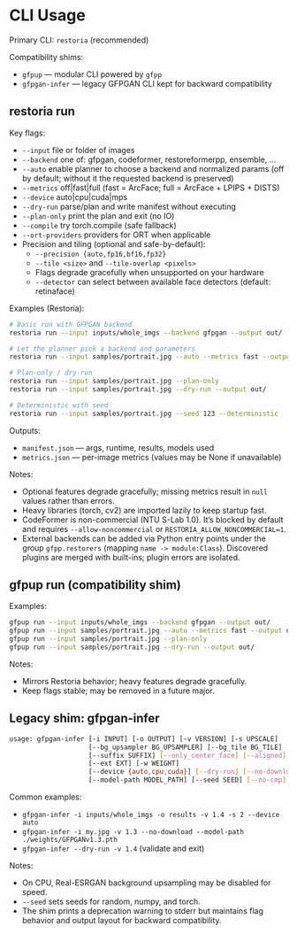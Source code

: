 # CLI Usage

Primary CLI: `restoria` (recommended)

Compatibility shims:

- `gfpup` — modular CLI powered by `gfpp`
- `gfpgan-infer` — legacy GFPGAN CLI kept for backward compatibility

## restoria run

Key flags:

- `--input` file or folder of images
- `--backend` one of: gfpgan, codeformer, restoreformerpp, ensemble, ...
- `--auto` enable planner to choose a backend and normalized params (off by default; without it the requested backend is preserved)
- `--metrics` off|fast|full (fast = ArcFace; full = ArcFace + LPIPS + DISTS)
- `--device` auto|cpu|cuda|mps
- `--dry-run` parse/plan and write manifest without executing
- `--plan-only` print the plan and exit (no IO)
- `--compile` try torch.compile (safe fallback)
- `--ort-providers` providers for ORT when applicable
- Precision and tiling (optional and safe-by-default):
  - `--precision {auto,fp16,bf16,fp32}`
  - `--tile <size>` and `--tile-overlap <pixels>`
  - Flags degrade gracefully when unsupported on your hardware
  - `--detector` can select between available face detectors (default: retinaface)

Examples (Restoria):

```bash
# Basic run with GFPGAN backend
restoria run --input inputs/whole_imgs --backend gfpgan --output out/

# Let the planner pick a backend and parameters
restoria run --input samples/portrait.jpg --auto --metrics fast --output out/

# Plan-only / dry-run
restoria run --input samples/portrait.jpg --plan-only
restoria run --input samples/portrait.jpg --dry-run --output out/

# Deterministic with seed
restoria run --input samples/portrait.jpg --seed 123 --deterministic
```

Outputs:

- `manifest.json` — args, runtime, results, models used
- `metrics.json` — per-image metrics (values may be None if unavailable)

Notes:

- Optional features degrade gracefully; missing metrics result in `null`
  values rather than errors.
- Heavy libraries (torch, cv2) are imported lazily to keep startup fast.
- CodeFormer is non-commercial (NTU S-Lab 1.0). It’s blocked by default and
  requires `--allow-noncommercial` or `RESTORIA_ALLOW_NONCOMMERCIAL=1`.
- External backends can be added via Python entry points under the group
  `gfpp.restorers` (mapping `name -> module:Class`). Discovered plugins are
  merged with built-ins; plugin errors are isolated.

## gfpup run (compatibility shim)

Examples:

```bash
gfpup run --input inputs/whole_imgs --backend gfpgan --output out/
gfpup run --input samples/portrait.jpg --auto --metrics fast --output out/
gfpup run --input samples/portrait.jpg --plan-only
gfpup run --input samples/portrait.jpg --dry-run --output out/
```

Notes:

- Mirrors Restoria behavior; heavy features degrade gracefully.
- Keep flags stable; may be removed in a future major.

## Legacy shim: gfpgan-infer

```bash
usage: gfpgan-infer [-i INPUT] [-o OUTPUT] [-v VERSION] [-s UPSCALE]
                    [--bg_upsampler BG_UPSAMPLER] [--bg_tile BG_TILE]
                    [--suffix SUFFIX] [--only_center_face] [--aligned]
                    [--ext EXT] [-w WEIGHT]
                    [--device {auto,cpu,cuda}] [--dry-run] [--no-download]
                    [--model-path MODEL_PATH] [--seed SEED] [--no-cmp]
```

Common examples:

- `gfpgan-infer -i inputs/whole_imgs -o results -v 1.4 -s 2 --device auto`
- `gfpgan-infer -i my.jpg -v 1.3 --no-download --model-path ./weights/GFPGANv1.3.pth`
- `gfpgan-infer --dry-run -v 1.4` (validate and exit)

Notes:

- On CPU, Real-ESRGAN background upsampling may be disabled for speed.
- `--seed` sets seeds for random, numpy, and torch.
- The shim prints a deprecation warning to stderr but maintains flag behavior
  and output layout for backward compatibility.
